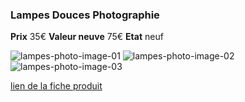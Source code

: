 ### Lampes Douces Photographie
**Prix** 35€
**Valeur neuve** 75€
**Etat** neuf

![lampes-photo-image-01](https://github.com/kigiri/annonces/raw/master/src/lampes-photo/01.jpg)
![lampes-photo-image-02](https://github.com/kigiri/annonces/raw/master/src/lampes-photo/02.jpg)
![lampes-photo-image-03](https://github.com/kigiri/annonces/raw/master/src/lampes-photo/03.jpg)

[lien de la fiche produit](https://www.amazon.fr/gp/product/B00DI4Q0BS/ref=oh_aui_detailpage_o05_s00?ie=UTF8&psc=1)

